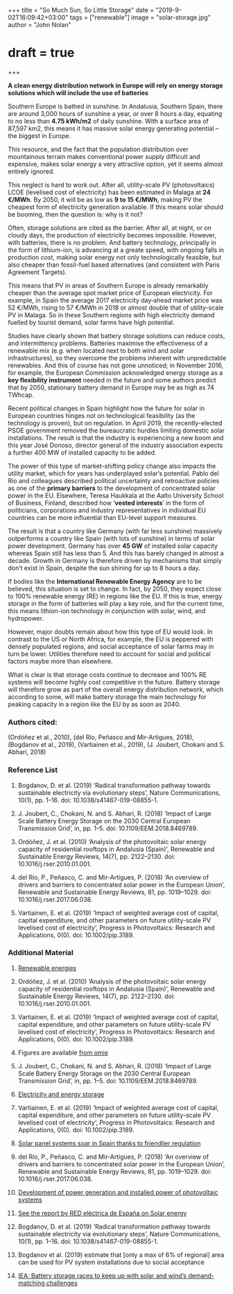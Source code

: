 +++
title = "So Much Sun, So Little Storage"
date = "2019-9-02T16:09:42+03:00"
tags = ["renewable"]
image = "solar-storage.jpg"
author = "John Nolan"
# draft = true
+++

__A clean energy distribution network in Europe will rely on energy storage solutions which will include the use of batteries__

Southern Europe is bathed in sunshine. In Andalusia, Southern Spain, there are around 3,000 hours of sunshine a year,  or over 8 hours a day, equating to no less than __4.75 kWh/m2__ of daily sunshine.  With a surface area of 87,597 km2, this means it has massive solar energy generating potential – the biggest in Europe. 

This resource, and the fact that the population distribution over mountainous terrain makes conventional power supply difficult and expensive, makes solar energy a very attractive option, yet it seems almost entirely ignored. 

This neglect is hard to work out. After all, utility-scale PV (photovoltaics) LCOE (levelised cost of electricity) has been estimated in Malaga at __24 €/MWh__. By 2050, it will be as low as __9 to 15 €/MWh__, making PV the cheapest form of electricity generation available.  If this means solar should be booming, then the question is: why is it not?

Often, storage solutions are cited as the barrier. After all, at night, or on cloudy days, the production of electricity becomes impossible. However, with batteries, there is no problem. And battery technology, principally in the form of lithium-ion, is advancing at a greate speed, with ongoing falls in production cost, making solar energy not only technologically feasible, but also cheaper than fossil-fuel based alternatives (and consistent with Paris Agreement Targets).

This means that PV in areas of Southern Europe is already remarkably cheaper than the average spot market price of European electricity. For example, in Spain the average 2017 electricity day‐ahead market price was 52 €/MWh, rising to 57 €/MWh in 2018  or almost double that of utility-scale PV in Malaga. So in these Southern regions with high electricity demand fuelled by tourist demand, solar farms have high potential.

Studies have clearly shown that battery storage solutions can reduce costs,  and intermittency problems. Batteries maximise the effectiveness of a renewable mix (e.g. when located next to both wind and solar infrastructures), so they overcome the problems inherent with unpredictable renewables. And this of course has not gone unnoticed; in November 2016, for example, the European Commission acknowledged energy storage as a __key flexibility instrument__ needed in the future  and some authors predict that by 2050, stationary battery demand in Europe may be as high as 74 TWhcap. 

Recent political changes in Spain highlight how the future for solar in European countries hinges not on technological feasibility (as the technology is proven), but on regulation. In April 2019, the recently-elected PSOE government removed the bureaucratic hurdles limiting domestic solar installations. The result is that the industry is experiencing a new boom and this year José Donoso, director general of the industry association expects a further 400 MW of installed capacity to be added. 

The power of this type of market-shifting policy change also impacts the utility market, which for years has underplayed solar’s potential. Pablo del Rio and colleagues  described political uncertainty and retroactive policies as one of the __primary barriers__ to the development of concentrated solar power in the EU. Elsewhere, Teresa Haukkala at the Aalto University School of Business, Finland, described how ‘__vested interests__’ in the form of politicians, corporations and industry representatives in individual EU countries can be more influential than EU-level support measures. 

The result is that a country like Germany (with far less sunshine) massively outperforms a country like Spain (with lots of sunshine) in terms of solar power development. Germany has over __45 GW__ of installed solar capacity  whereas Spain still has less than 5. And this has barely changed in almost a decade.  Growth in Germany is therefore driven by mechanisms that simply don’t exist in Spain, despite the sun shining for up to 8 hours a day.

If bodies like the __International Renewable Energy Agency__ are to be believed, this situation is set to change. In fact, by 2050, they expect close to 100% renewable energy (RE) in regions like the EU.  If this is true, energy storage in the form of batteries will play a key role, and for the current time, this means lithion-ion technology in conjunction with solar, wind, and hydropower.

However, major doubts remain about how this type of EU would look. In contrast to the US or North Africa, for example, the EU is peppered with densely populated regions, and social acceptance of solar farms may in turn be lower.  Utilities therefore need to account for social and political factors maybe more than elsewhere.

What is clear is that storage costs continue to decrease and 100% RE systems will become highly cost competitive in the future. Battery storage will therefore grow as part of the overall energy distribution network, which according to some, will make battery storage the main technology for peaking capacity in a region like the EU by as soon as 2040.


### Authors cited:

(Ordóñez et al., 2010), (del Río, Peñasco and Mir-Artigues, 2018), (Bogdanov et al., 2019), (Vartiainen et al., 2019), (J. Joubert, Chokani and S. Abhari, 2018)

### Reference List

1. Bogdanov, D. et al. (2019) ‘Radical transformation pathway towards sustainable electricity via evolutionary steps’, Nature Communications, 10(1), pp. 1–16. doi: 10.1038/s41467-019-08855-1.

2. J. Joubert, C., Chokani, N. and S. Abhari, R. (2018) ‘Impact of Large Scale Battery Energy Storage on the 2030 Central European Transmission Grid’, in, pp. 1–5. doi: 10.1109/EEM.2018.8469789.

3. Ordóñez, J. et al. (2010) ‘Analysis of the photovoltaic solar energy capacity of residential rooftops in Andalusia (Spain)’, Renewable and Sustainable Energy Reviews, 14(7), pp. 2122–2130. doi: 10.1016/j.rser.2010.01.001.

4. del Río, P., Peñasco, C. and Mir-Artigues, P. (2018) ‘An overview of drivers and barriers to concentrated solar power in the European Union’, Renewable and Sustainable Energy Reviews, 81, pp. 1019–1029. doi: 10.1016/j.rser.2017.06.038.

5. Vartiainen, E. et al. (2019) ‘Impact of weighted average cost of capital, capital expenditure, and other parameters on future utility-scale PV levelised cost of electricity’, Progress in Photovoltaics: Research and Applications, 0(0). doi: 10.1002/pip.3189.


### Additional Material

1. [Renewable energies](https://www.agenciaandaluzadelaenergia.es/en/renewable-energies)

2. Ordóñez, J. et al. (2010) ‘Analysis of the photovoltaic solar energy capacity of residential rooftops in Andalusia (Spain)’, Renewable and Sustainable Energy Reviews, 14(7), pp. 2122–2130. doi: 10.1016/j.rser.2010.01.001.

3. Vartiainen, E. et al. (2019) ‘Impact of weighted average cost of capital, capital expenditure, and other parameters on future utility-scale PV levelised cost of electricity’, Progress in Photovoltaics: Research and Applications, 0(0). doi: 10.1002/pip.3189.

4. Figures are available [from omie](http://m.omie.es/en/inicio?m=yes)

5. J. Joubert, C., Chokani, N. and S. Abhari, R. (2018) ‘Impact of Large Scale Battery Energy Storage on the 2030 Central European Transmission Grid’, in, pp. 1–5. doi: 10.1109/EEM.2018.8469789.

6. [Electricity and energy storage](https://www.world-nuclear.org/information-library/current-and-future-generation/electricity-and-energy-storage.aspx )

7. Vartiainen, E. et al. (2019) ‘Impact of weighted average cost of capital, capital expenditure, and other parameters on future utility-scale PV levelised cost of electricity’, Progress in Photovoltaics: Research and Applications, 0(0). doi: 10.1002/pip.3189.

8. [Solar panel systems soar in Spain thanks to friendlier regulation](https://elpais.com/elpais/2019/06/24/inenglish/1561389834_185650.html)

9. del Río, P., Peñasco, C. and Mir-Artigues, P. (2018) ‘An overview of drivers and barriers to concentrated solar power in the European Union’, Renewable and Sustainable Energy Reviews, 81, pp. 1019–1029. doi: 10.1016/j.rser.2017.06.038.

10. [Development of power generation and installed power of photovoltaic systems](https://www.erneuerbare-energien.de/EE/Redaktion/DE/Textbausteine/Banner/banner_photovoltaik.html)


11. [See the report by RED eléctrica de España on Solar energy](https://www.ree.es/es/datos/publicaciones/informe-de-energias-renovables/informe-2018) 

12. Bogdanov, D. et al. (2019) ‘Radical transformation pathway towards sustainable electricity via evolutionary steps’, Nature Communications, 10(1), pp. 1–16. doi: 10.1038/s41467-019-08855-1.

13. Bogdanov et al. (2019) estimate that [only a max of 6% of regional] area can be used for PV system installations due to social acceptance

14. [IEA: Battery storage races to keep up with solar and wind’s demand-matching challenges](https://energypost.eu/iea-battery-storage-races-to-keep-up-with-solar-and-winds-demand-matching-challenges/)



